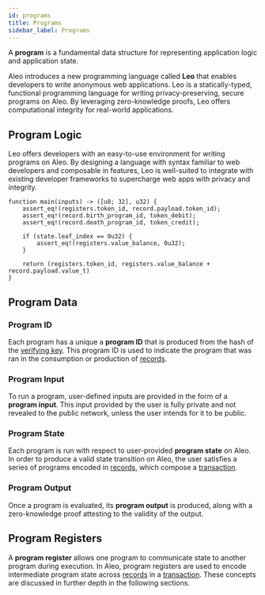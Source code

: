 ```yaml
---
id: programs
title: Programs
sidebar_label: Programs
---
```


A **program** is a fundamental data structure for representing application logic and application state.

Aleo introduces a new programming language called **Leo** that enables developers to write
anonymous web applications. Leo is a statically-typed, functional programming language for
writing privacy-preserving, secure programs on Aleo. By leveraging zero-knowledge proofs, Leo offers computational
integrity for real-world applications.

## Program Logic

Leo offers developers with an easy-to-use environment for writing programs on Aleo. By designing a language with 
syntax familiar to web developers and composable in features, Leo is well-suited to integrate with
existing developer frameworks to supercharge web apps with privacy and integrity.

```leo
function main(inputs) -> ([u8; 32], u32) {
    assert_eq!(registers.token_id, record.payload.token_id);
    assert_eq!(record.birth_program_id, token_debit);
    assert_eq!(record.death_program_id, token_credit);

    if (state.leaf_index == 0u32) {
        assert_eq!(registers.value_balance, 0u32);
    }

    return (registers.token_id, registers.value_balance + record.payload.value_t)
}
```

## Program Data

### Program ID

Each program has a unique a **program ID** that is produced from the
hash of the [verifying key](#verifying-key). This program ID is used to indicate the program that was ran in the
consumption or production of [records](02_records.md).

### Program Input

To run a program, user-defined inputs are provided in the form of a **program input**. This input provided by the user
is fully private and not revealed to the public network, unless the user intends for it to be public.

### Program State

Each program is run with respect to user-provided **program state** on Aleo. In order to produce a valid state transition
on Aleo, the user satisfies a series of programs encoded in [records](02_records.md), which compose a [transaction](03_transactions.md).

### Program Output

Once a program is evaluated, its **program output** is produced, along with a zero-knowledge proof attesting to the
validity of the output.


## Program Registers

A **program register** allows one program to communicate state to another program during execution.
In Aleo, program registers are used to encode intermediate program state across [records](02_records.md) in a [transaction](03_transactions.md).
These concepts are discussed in further depth in the following sections.
